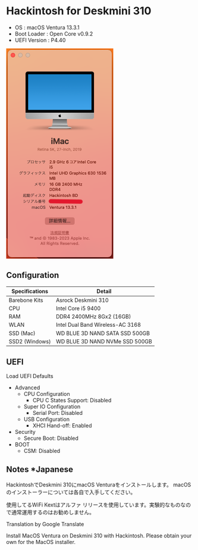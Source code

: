 # Hackintosh for Deskmini 310

+ OS : macOS Ventura 13.3.1
+ Boot Loader : Open Core v0.9.2
+ UEFI Version : P4.40

![Skin](misc/Hackintosh.png)

## Configuration

| Specifications | Detail                           |
|----------------|----------------------------------|
| Barebone Kits  | Asrock Deskmini 310              |
| CPU            | Intel Core i5 9400               |
| RAM            | DDR4 2400MHz 8Gx2 (16GB)         |
| WLAN           | Intel Dual Band Wireless-AC 3168 |
| SSD (Mac)      | WD BLUE 3D NAND SATA SSD 500GB   |
| SSD2 (Windows) | WD BLUE 3D NAND NVMe SSD 500GB   |

## UEFI

Load UEFI Defaults

+ Advanced
    + CPU Configuration
        + CPU C States Support: Disabled
    + Super IO Configuration
        + Serial Port: Disabled
    + USB Configuration
        + XHCI Hand-off: Enabled
+ Security
    + Secure Boot: Disabled
+ BOOT
    + CSM: Disabled

## Notes *Japanese

HackintoshでDeskmini 310にmacOS Venturaをインストールします。
macOSのインストーラーについては各自で入手してください。

使用してるWiFi Kextはアルファ リリースを使用しています。実験的なものなので通常運用するのはお勧めしません。

Translation by Google Translate

Install MacOS Ventura on Deskmini 310 with Hackintosh.
Please obtain your own for the MacOS installer.

